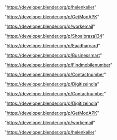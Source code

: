 "https://developer.blender.org/p/helenkeller"

"https://developer.blender.org/p/GetModAPK"

"https://developer.blender.org/p/workemail"

"https://developer.blender.org/p/Shoaibraza134"

"https://developer.blender.org/p/Eaadharcard"

"https://developer.blender.org/p/Businessmart"

"https://developer.blender.org/p/Findmobilenumber"

"https://developer.blender.org/p/Contactnumber"

"https://developer.blender.org/p/Digitizeindia"

 
"https://developer.blender.org/p/Contactnumber"


"https://developer.blender.org/p/Digitizeindia"


"https://developer.blender.org/p/GetModAPK"


"https://developer.blender.org/p/workemail"


"https://developer.blender.org/p/helenkeller"


 
